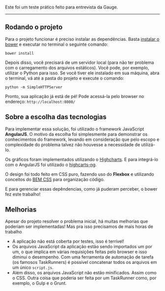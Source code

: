 Este foi um teste prático feito para entrevista da Gauge.

---
## Rodando o projeto

Para o projeto funcionar é preciso instalar as dependências. Basta [instalar o bower](https://bower.io/#install-bower) e executar no terminal o seguinte comando:

```
bower install
```

Depois disso, você precisará de um servidor local (para não ter problema com o carregamento dos arquivos estáticos). Você pode, por exemplo, utilizar o Python para isso. Se você tiver ele instalado em sua máquina, abra o terminal, vá até a pasta do projeto e execute o comando:

```
python -m SimpleHTTPServer
```

Pronto, sua aplicação já está de pé! Pode acessá-la pelo browser no endereço: `http://localhost:8000/`

## Sobre a escolha das tecnologias

Para implementar essa solução, foi utilizado o framework JavaScript **AngularJS**. O motivo da escolha foi simplesmente para demonstrar os conhecimentos do framework, levando em consideração que pelo escopo e complexidade do problema talvez não houvesse a necessidade de utilizá-lo.

Os gráficos foram implementados utilizando o [Highcharts](http://www.highcharts.com). E para integrá-lo com o AngularJS foi utilizado o [highcarts-ng](https://github.com/pablojim/highcharts-ng).

O design foi todo feito em CSS puro, fazendo uso do **Flexbox** e utilizando conceitos do [BEM CSS](http://getbem.com/introduction) para organização código.

E para gerenciar essas depêndencias, como já puderam perceber, o bower fez este trabalho!

## Melhorias

Apesar do projeto resolver o problema inicial, há muitas melhorias que poderiam ser implementadas! Mas pra isso precisamos de mais horas de trabalho

- A aplicação não está coberta por testes, isso é terrível!
- Os arquivos JavaScript da aplicação estão sendo importados um por um, o que implica em várias requisições feitas pelo browser e isso diminui o desempenho. Com uma ferramenta de automação de tarefa (os famosos TaskRunners) é possível concatenar todos os arquivos em um único `script.js`. 
- Além disso, os arquivos JavaScript não estão minificados. Assim como o CSS. Outra coisa que poderia ser feita por um TaskRunner como, por exemplo, o Gulp e o Grunt.
